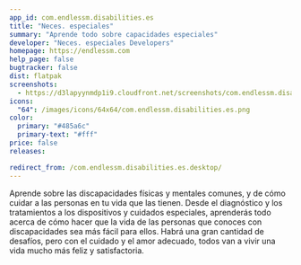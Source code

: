```yaml
---
app_id: com.endlessm.disabilities.es
title: "Neces. especiales"
summary: "Aprende todo sobre capacidades especiales"
developer: "Neces. especiales Developers"
homepage: https://endlessm.com
help_page: false
bugtracker: false
dist: flatpak
screenshots:
  - https://d3lapyynmdp1i9.cloudfront.net/screenshots/com.endlessm.disabilities.es/C/com.endlessm.disabilities.es-screenshot1.jpg
icons:
  "64": /images/icons/64x64/com.endlessm.disabilities.es.png
color:
  primary: "#485a6c"
  primary-text: "#fff"
price: false
releases:

redirect_from: /com.endlessm.disabilities.es.desktop/
---
```


<p>Aprende sobre las discapacidades físicas y mentales comunes, y de cómo cuidar a las personas en tu vida que las tienen. Desde el diagnóstico y los tratamientos a los dispositivos y cuidados especiales, aprenderás todo acerca de cómo hacer que la vida de las personas que conoces con discapacidades sea más fácil para ellos. Habrá una gran cantidad de desafíos, pero con el cuidado y el amor adecuado, todos van a vivir una vida mucho más feliz y satisfactoria.</p>